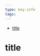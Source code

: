 ```yaml
---
type: key-info
tags: 
---
```


<!-- Don't forget table of contents : cmd+k shift+t -->



- [title](#title)

# title